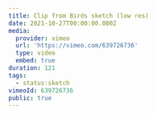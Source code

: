 ```yaml
---
title: Clip from Birds sketch (low res)
date: 2021-10-27T00:00:00.000Z
media:
  provider: vimeo
  url: 'https://vimeo.com/639726736'
  type: video
  embed: true
duration: 121
tags:
  - status:sketch
vimeoId: 639726736
public: true
---
```

<!-- Vimeo video: Clip from Birds sketch (low res) -->
<!-- Duration: 2:01 -->
<!-- Created: 2021-10-27 -->

<ClientOnly>
  <WorkbookViewer />
</ClientOnly>

<script setup>
import WorkbookViewer from "../../.vitepress/theme/components/workbook/WorkbookViewer.vue";
</script>

